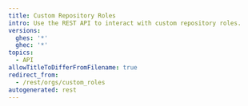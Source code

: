 ```yaml
---
title: Custom Repository Roles
intro: Use the REST API to interact with custom repository roles.
versions:
  ghes: '*'
  ghec: '*'
topics:
  - API
allowTitleToDifferFromFilename: true
redirect_from:
  - /rest/orgs/custom_roles
autogenerated: rest
---
```




<!-- Content after this section is automatically generated -->
